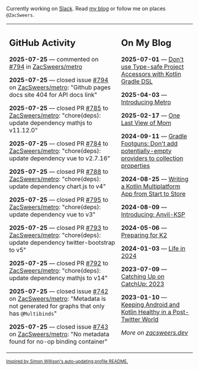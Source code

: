 Currently working on [Slack](https://slack.com/). Read [my blog](https://zacsweers.dev/) or follow me on places `@ZacSweers`.

<table><tr><td valign="top" width="60%">

## GitHub Activity
<!-- githubActivity starts -->
**2025-07-25** — commented on [#794](https://github.com/ZacSweers/metro/issues/794#issuecomment-3118340429) in [ZacSweers/metro](https://github.com/ZacSweers/metro)

**2025-07-25** — closed issue [#794](https://github.com/ZacSweers/metro/issues/794) on [ZacSweers/metro](https://github.com/ZacSweers/metro): "Github pages docs site 404 for API docs link"

**2025-07-25** — closed PR [#785](https://github.com/ZacSweers/metro/pull/785) to [ZacSweers/metro](https://github.com/ZacSweers/metro): "chore(deps): update dependency mathjs to v11.12.0"

**2025-07-25** — closed PR [#784](https://github.com/ZacSweers/metro/pull/784) to [ZacSweers/metro](https://github.com/ZacSweers/metro): "chore(deps): update dependency vue to v2.7.16"

**2025-07-25** — closed PR [#788](https://github.com/ZacSweers/metro/pull/788) to [ZacSweers/metro](https://github.com/ZacSweers/metro): "chore(deps): update dependency chart.js to v4"

**2025-07-25** — closed PR [#795](https://github.com/ZacSweers/metro/pull/795) to [ZacSweers/metro](https://github.com/ZacSweers/metro): "chore(deps): update dependency vue to v3"

**2025-07-25** — closed PR [#793](https://github.com/ZacSweers/metro/pull/793) to [ZacSweers/metro](https://github.com/ZacSweers/metro): "chore(deps): update dependency twitter-bootstrap to v5"

**2025-07-25** — closed PR [#792](https://github.com/ZacSweers/metro/pull/792) to [ZacSweers/metro](https://github.com/ZacSweers/metro): "chore(deps): update dependency mathjs to v14"

**2025-07-25** — closed issue [#742](https://github.com/ZacSweers/metro/issues/742) on [ZacSweers/metro](https://github.com/ZacSweers/metro): "Metadata is not generated for graphs that only has `@Multibinds`"

**2025-07-25** — closed issue [#743](https://github.com/ZacSweers/metro/issues/743) on [ZacSweers/metro](https://github.com/ZacSweers/metro): "No metadata found for no-op binding container"
<!-- githubActivity ends -->
</td><td valign="top" width="40%">

## On My Blog
<!-- blog starts -->
**2025-07-01** — [Don't use Type-safe Project Accessors with Kotlin Gradle DSL](https://www.zacsweers.dev/dont-use-type-safe-project-accessors-with-kotlin-gradle-dsl/)

**2025-04-03** — [Introducing Metro](https://www.zacsweers.dev/introducing-metro/)

**2025-02-17** — [One Last View of Mom](https://www.zacsweers.dev/one-last-view-of-mom/)

**2024-09-11** — [Gradle Footguns: Don't add potentially-empty providers to collection properties](https://www.zacsweers.dev/gradle-footgun-adding-empty-providers-to-collection-properties/)

**2024-08-25** — [Writing a Kotlin Multiplatform App from Start to Store](https://www.zacsweers.dev/writing-a-kotlin-multiplatform-app-from-start-to-store/)

**2024-08-09** — [Introducing: Anvil-KSP](https://www.zacsweers.dev/introducing-anvil-ksp/)

**2024-05-06** — [Preparing for K2](https://www.zacsweers.dev/preparing-for-k2/)

**2024-01-03** — [Life in 2024](https://www.zacsweers.dev/life-in-2024/)

**2023-07-09** — [Catching Up on CatchUp: 2023](https://www.zacsweers.dev/catching-up-on-catchup-2023/)

**2023-01-10** — [Keeping Android and Kotlin Healthy in a Post-Twitter World](https://www.zacsweers.dev/keeping-android-healthy/)
<!-- blog ends -->
_More on [zacsweers.dev](https://zacsweers.dev/)_
</td></tr></table>

<sub><a href="https://simonwillison.net/2020/Jul/10/self-updating-profile-readme/">Inspired by Simon Willison's auto-updating profile README.</a></sub>